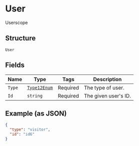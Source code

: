 
# User

Userscope

## Structure

`User`

## Fields

| Name | Type | Tags | Description |
|  --- | --- | --- | --- |
| `Type` | [`Type12Enum`](../../doc/models/type-12-enum.md) | Required | The type of user. |
| `Id` | `string` | Required | The given user's ID. |

## Example (as JSON)

```json
{
  "type": "visitor",
  "id": "id6"
}
```

